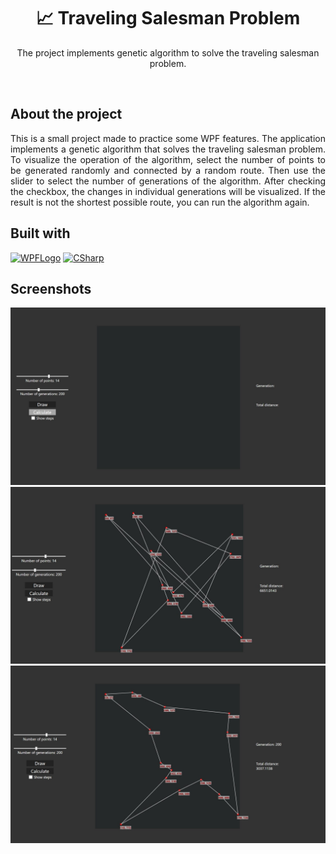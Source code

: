 <div align="center">

  <h1 align="center">📈 Traveling Salesman Problem</h1>

  <p align="center">
    The project implements genetic algorithm to solve the traveling salesman problem.
  </p>
</div>
<br />

## About the project
<div align="justify">
  This is a small project made to practice some WPF features. The application implements a genetic algorithm that solves the traveling salesman problem.
  To visualize the operation of the algorithm, select the number of points to be generated randomly and connected by a random route. Then use the slider 
  to select the number of generations of the algorithm. After checking the checkbox, the changes in individual generations will be visualized. If the 
  result is not the shortest possible route, you can run the algorithm again.
</div>

## Built with
  [![WPFLogo][WPF]][WPF-url]
  [![CSharp][CSharpLogo]][CSharp-url]

[WPF]: https://img.shields.io/badge/WPF-5C2D91?style=for-the-badge&logo=.net&logoColor=white
[WPF-url]: https://learn.microsoft.com/pl-pl/dotnet/desktop/wpf/?view=netdesktop-6.0
[CSharpLogo]: https://img.shields.io/badge/C%23-239120?style=for-the-badge&logo=csharp&logoColor=white
[CSharp-url]: https://learn.microsoft.com/en-us/dotnet/csharp/

## Screenshots
<div align="center">
  <img src="screenshots/empty.jpg" />
  <img src="screenshots/draw.jpg" />
  <img src="screenshots/calculate.jpg" />
</div>
